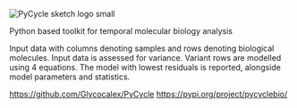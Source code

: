 ![PyCycle sketch logo small](https://github.com/user-attachments/assets/7f7156a6-0cab-45f7-bcdc-6f4d13f106df)

Python based toolkit for temporal molecular biology analysis

Input data with columns denoting samples and rows denoting biological molecules.
Input data is assessed for variance.
Variant rows are modelled using 4 equations. The model with lowest residuals is reported, alongside model parameters and statistics.

https://github.com/Glycocalex/PyCycle
https://pypi.org/project/pycyclebio/
